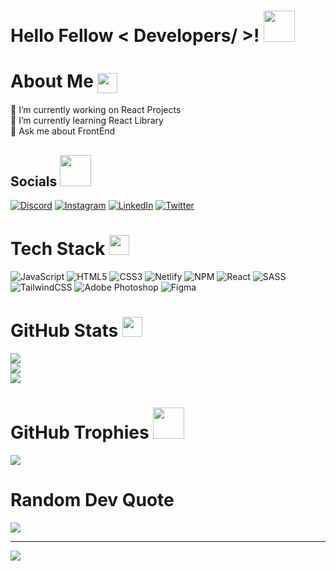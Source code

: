 <h1> Hello Fellow < Developers/ >! <img src = "https://raw.githubusercontent.com/rahulbanerjee26/githubProfileReadmeGenerator/main/gifs/wave.gif" width = 50px height='50px'> </h1>
<p align='center'>
  
# About Me <img align ='center' src='https://raw.githubusercontent.com/rahulbanerjee26/githubProfileReadmeGenerator/main/gifs/winkFace.gif' width = '32px' height= '32px'>

🔭 I’m currently working on React Projects<br>🌱 I’m currently learning React Library<br>💬 Ask me about FrontEnd
  
##  Socials <img src='https://raw.githubusercontent.com/rahulbanerjee26/githubProfileReadmeGenerator/main/gifs/handShake.gif' width="50px" height=50px>
  
[![Discord](https://img.shields.io/badge/Discord-%237289DA.svg?logo=discord&logoColor=white)](https://discord.gg/703054310128353280) [![Instagram](https://img.shields.io/badge/Instagram-%23E4405F.svg?logo=Instagram&logoColor=white)](https://instagram.com/itsteatv) [![LinkedIn](https://img.shields.io/badge/LinkedIn-%230077B5.svg?logo=linkedin&logoColor=white)](https://linkedin.com/in/itsteatv) [![Twitter](https://img.shields.io/badge/Twitter-%231DA1F2.svg?logo=Twitter&logoColor=white)](https://twitter.com/itsteatv) 

#  Tech Stack <img src = "https://raw.githubusercontent.com/rahulbanerjee26/githubProfileReadmeGenerator/main/gifs/code.gif" width = 32px height=32px> 
![JavaScript](https://img.shields.io/badge/javascript-%23323330.svg?style=for-the-badge&logo=javascript&logoColor=%23F7DF1E) ![HTML5](https://img.shields.io/badge/html5-%23E34F26.svg?style=for-the-badge&logo=html5&logoColor=white) ![CSS3](https://img.shields.io/badge/css3-%231572B6.svg?style=for-the-badge&logo=css3&logoColor=white) ![Netlify](https://img.shields.io/badge/netlify-%23000000.svg?style=for-the-badge&logo=netlify&logoColor=#00C7B7) ![NPM](https://img.shields.io/badge/NPM-%23000000.svg?style=for-the-badge&logo=npm&logoColor=white) ![React](https://img.shields.io/badge/react-%2320232a.svg?style=for-the-badge&logo=react&logoColor=%2361DAFB) ![SASS](https://img.shields.io/badge/SASS-hotpink.svg?style=for-the-badge&logo=SASS&logoColor=white) ![TailwindCSS](https://img.shields.io/badge/tailwindcss-%2338B2AC.svg?style=for-the-badge&logo=tailwind-css&logoColor=white) ![Adobe Photoshop](https://img.shields.io/badge/adobephotoshop-%2331A8FF.svg?style=for-the-badge&logo=adobephotoshop&logoColor=white) 	![Figma](https://img.shields.io/badge/figma-%23F24E1E.svg?style=for-the-badge&logo=figma&logoColor=white)
#  GitHub Stats <img src='https://raw.githubusercontent.com/rahulbanerjee26/githubProfileReadmeGenerator/main/gifs/github.gif' width='32px' height=32px>
![](https://github-readme-stats.vercel.app/api?username=itsteatv&theme=yeblu&hide_border=false&include_all_commits=true&count_private=true)<br/>
![](https://github-readme-streak-stats.herokuapp.com/?user=itsteatv&theme=yeblu&hide_border=false)<br/>
![](https://github-readme-stats.vercel.app/api/top-langs/?username=itsteatv&theme=yeblu&hide_border=false&include_all_commits=true&count_private=true&layout=compact)

# GitHub Trophies <img src = "https://raw.githubusercontent.com/rahulbanerjee26/githubProfileReadmeGenerator/main/gifs/needABreak.gif" width = 50px height= 50px>
![](https://github-profile-trophy.vercel.app/?username=itsteatv&theme=buddhism&no-frame=false&no-bg=false&margin-w=4)

# Random Dev Quote
![](https://quotes-github-readme.vercel.app/api?type=horizontal&theme=gruvbox)

---
[![](https://visitcount.itsvg.in/api?id=itsteatv&icon=2&color=2)](https://visitcount.itsvg.in)
